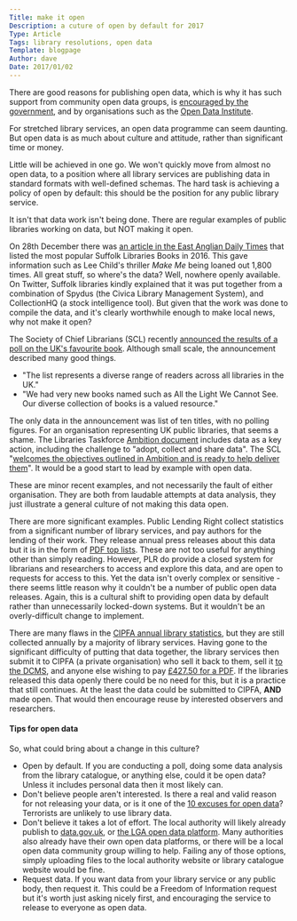 ```yaml
---
Title: make it open
Description: a cuture of open by default for 2017
Type: Article
Tags: library resolutions, open data
Template: blogpage
Author: dave
Date: 2017/01/02
---
```


There are good reasons for publishing open data, which is why it has such support from community open data groups, is [encouraged by the government](https://www.gov.uk/government/publications/open-data-white-paper-unleashing-the-potential), and by organisations such as the [Open Data Institute](http://theodi.org/).

For stretched library services, an open data programme can seem daunting.  But open data is as much about culture and attitude, rather than significant time or money.

Little will be achieved in one go.  We won't quickly move from almost no open data, to a position where all library services are publishing data in standard formats with well-defined schemas.  The hard task is achieving a policy of open by default:  this should be the position for any public library service.

It isn't that data work isn't being done.  There are regular examples of public libraries working on data, but NOT making it open.

On 28th December there was [an article in the East Anglian Daily Times](http://www.eadt.co.uk/news/lee_child_s_make_me_and_roald_dahl_s_the_bfg_are_most_popular_suffolk_library_books_in_2016_1_4830148) that listed the most popular Suffolk Libraries Books in 2016.  This gave information such as Lee Child's thriller *Make Me* being loaned out 1,800 times.  All great stuff, so where's the data?  Well, nowhere openly available.  On Twitter, Suffolk libraries kindly explained that it was put together from a combination of Spydus (the Civica Library Management System), and CollectionHQ (a stock intelligence tool).  But given that the work was done to compile the data, and it's clearly worthwhile enough to make local news, why not make it open?

The Society of Chief Librarians (SCL) recently [announced the results of a poll on the UK's favourite book](http://goscl.com/pride-and-prejudice-named-uks-favourite-book/).  Although small scale, the announcement described many good things.

- "The list represents a diverse range of readers across all libraries in the UK."
- "We had very new books named such as All the Light We Cannot See. Our diverse collection of books is a valued resource."

The only data in the announcement was list of ten titles, with no polling figures.  For an organisation representing UK public libraries, that seems a shame.  The Libraries Taskforce [Ambition document](https://www.gov.uk/government/publications/libraries-deliver-ambition-for-public-libraries-in-england-2016-to-2021/libraries-deliver-ambition-for-public-libraries-in-england-2016-to-2021) includes data as a key action, including the challenge to "adopt, collect and share data".  The SCL "[welcomes the objectives outlined in Ambition and is ready to help deliver them](http://goscl.com/scl-response-to-libraries-deliver-ambition-for-public-libraries-in-england-2016-2021-2/)".  It would be a good start to lead by example with open data.

These are minor recent examples, and not necessarily the fault of either organisation.  They are both from laudable attempts at data analysis, they just illustrate a general culture of not making this data open.

There are more significant examples.  Public Lending Right collect statistics from a significant number of library services, and pay authors for the lending of their work.  They release annual press releases about this data but it is in the form of [PDF top lists](https://www.plr.uk.com/mediaCentre/mostBorrowedAuthors/mostBorrowedAuthors.htm).  These are not too useful for anything other than simply reading.  However, PLR do provide a closed system for librarians and researchers to access and explore this data, and are open to requests for access to this.  Yet the data isn't overly complex or sensitive - there seems little reason why it couldn't be a number of public open data releases.  Again, this is a cultural shift to providing open data by default rather than unnecessarily locked-down systems.  But it wouldn't be an overly-difficult change to implement.

There are many flaws in the [CIPFA annual library statistics](http://www.cipfa.org/services/statistics/comparative-profiles/public-libraries), but they are still collected annually by a majority of library services.  Having gone to the significant difficulty of putting that data together, the library services then submit it to CIPFA (a private organisation) who sell it back to them, sell it [to the DCMS](http://www.cipfastats.net/news/newsstory.asp?content=17410), and anyone else wishing to pay [£427.50 for a PDF](http://www.cipfa.org/policy-and-guidance/publications/c/cipfa-library-profile-2016).  If the libraries released this data openly there could be no need for this, but it is a practice that still continues.  At the least the data could be submitted to CIPFA, **AND** made open.  That would then encourage reuse by interested observers and researchers.

#### Tips for open data

So, what could bring about a change in this culture?

- Open by default.  If you are conducting a poll, doing some data analysis from the library catalogue, or anything else, could it be open data?  Unless it includes personal data then it most likely can.
- Don't believe people aren't interested.  Is there a real and valid reason for not releasing your data, or is it one of the [10 excuses for open data](http://myeinsteinjob.blogspot.co.uk/2014/03/top-10-excuses-to-not-open-data.html)?  Terrorists are unlikely to use library data.
- Don't believe it takes a lot of effort.  The local authority will likely already publish to [data.gov.uk](https://data.gov.uk/), or [the LGA open data platform](http://opendata.esd.org.uk/).  Many authorities also already have their own open data platforms, or there will be a local open data community group willing to help.  Failing any of those options, simply uploading files to the local authority website or library catalogue website would be fine.
- Request data.  If you want data from your library service or any public body, then request it.  This could be a Freedom of Information request but it's worth just asking nicely first, and encouraging the service to release to everyone as open data.